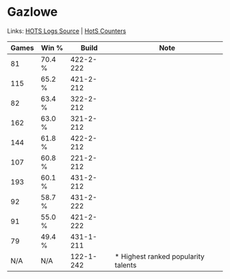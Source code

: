 # Gazlowe

Links: [HOTS Logs Source](https://www.hotslogs.com/Sitewide/HeroDetails?Hero=Gazlowe) | [HotS Counters](http://hotscounters.com/#/hero/Gazlowe)

Games  | Win %  | Build     | Note
-----  | -----  | -----     | ----
81     | 70.4 % | 422-2-222 | 
115    | 65.2 % | 421-2-212 | 
82     | 63.4 % | 322-2-212 | 
162    | 63.0 % | 321-2-212 | 
144    | 61.8 % | 422-2-212 | 
107    | 60.8 % | 221-2-212 | 
193    | 60.1 % | 431-2-212 | 
92     | 58.7 % | 431-2-222 | 
91     | 55.0 % | 421-2-222 | 
79     | 49.4 % | 431-1-211 | 
N/A    | N/A    | 122-1-242 | * Highest ranked popularity talents
